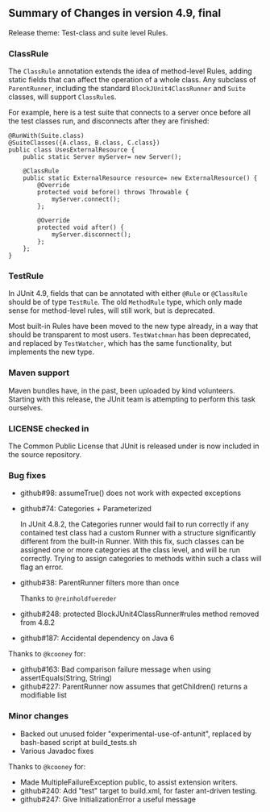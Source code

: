## Summary of Changes in version 4.9, final ##

Release theme: Test-class and suite level Rules.

### ClassRule ###

The `ClassRule` annotation extends the idea of method-level Rules,
adding static fields that can affect the operation of a whole class.  Any
subclass of `ParentRunner`, including the standard `BlockJUnit4ClassRunner` 
and `Suite` classes, will support `ClassRule`s.

For example, here is a test suite that connects to a server once before
all the test classes run, and disconnects after they are finished:

	@RunWith(Suite.class)
	@SuiteClasses({A.class, B.class, C.class})
	public class UsesExternalResource {
		public static Server myServer= new Server();
	
		@ClassRule
		public static ExternalResource resource= new ExternalResource() {
			@Override
			protected void before() throws Throwable {
				myServer.connect();
			};
	
			@Override
			protected void after() {
				myServer.disconnect();
			};
		};
	}

### TestRule ###

In JUnit 4.9, fields that can be annotated with either `@Rule` or `@ClassRule`
should be of type `TestRule`.  The old `MethodRule` type, which only made sense
for method-level rules, will still work, but is deprecated.

Most built-in Rules have been moved to the new type already, in a way that
should be transparent to most users.  `TestWatchman` has been deprecated,
and replaced by `TestWatcher`, which has the same functionality, but implements
the new type.

### Maven support ###

Maven bundles have, in the past, been uploaded by kind volunteers.  Starting
with this release, the JUnit team is attempting to perform this task ourselves.

### LICENSE checked in ###

The Common Public License that JUnit is released under is now included
in the source repository.

### Bug fixes ###

- github#98: assumeTrue() does not work with expected exceptions
- github#74: Categories + Parameterized
  
  In JUnit 4.8.2, the Categories runner would fail to run correctly
  if any contained test class had a custom Runner with a structure
  significantly different from the built-in Runner.  With this fix,
  such classes can be assigned one or more categories at the class level,
  and will be run correctly.  Trying to assign categories to methods within
  such a class will flag an error.

- github#38: ParentRunner filters more than once

  Thanks to `@reinholdfuereder`

- github#248: protected BlockJUnit4ClassRunner#rules method removed from 4.8.2
- github#187: Accidental dependency on Java 6

Thanks to `@kcooney` for:

- github#163: Bad comparison failure message when using assertEquals(String, String)
- github#227: ParentRunner now assumes that getChildren() returns a modifiable list

### Minor changes ###

- Backed out unused folder "experimental-use-of-antunit", replaced by 
  bash-based script at build_tests.sh
- Various Javadoc fixes

Thanks to `@kcooney` for:

- Made MultipleFailureException public, to assist extension writers.
- github#240: Add "test" target to build.xml, for faster ant-driven testing.
- github#247: Give InitializationError a useful message
